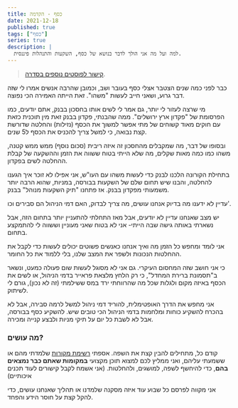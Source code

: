 ```yaml
---
title: כסף - הקדמה
date: 2021-12-18
published: true
tags: ["כסף"]
series: true
description: |
  למה ועל מה אני הולך לדבר בנושא של כסף, השקעות והתנהלות פיננסית.
---
```


> [קישור לפוסטים נוספים בסדרה](https://bscstudent.netlify.app/tag/%D7%9B%D7%A1%D7%A3/).

כבר לפני כמה שנים הצטבר אצלי כסף בעובר ושב, וכמובן שהרבה אנשים אמרו לי שזה דבר גרוע, ושאני חייב לעשות "משהו". זאת הייתה האמירה הכי נפוצה.

מי שרצה לעזור לי יותר, גם אמר לי לשים אותו בחסכון בבנק, אתם יודעים, כמו הפרסומת של "פקדון ארץ ירושלים". ממה שהבנתי, פקדון בבנק זאת מין תוכנית כזאת עם חוקים מאוד קשוחים של מתי אפשר למשוך את הכסף (נזילות) והחלטה שדורשת קצת נבואה, כי למשל צריך להכניס את הכסף ל5 שנים.

ובסופו של דבר, מה שמקבלים מהחסכון זה איזה ריבית (סכום נוסף) ממש ממש קטנה, משהו כמו כמה מאות שקלים, מה שלא הייתי בטוח ששווה את הזמן וההשקעה של קבלת ההחלטה לשים בפקדון.

בתחילת הקורונה הלכנו לבנק כדי לעשות משהו עם העו"ש, אני אפילו לא זוכר איך הגענו להחלטה, והבנו שיש תחום שלם של השקעות בבורסה, במניות, שהוא הרבה יותר משמעותי מפקדון בבנק. אז פתחנו "תיק השקעות מנוהל" בבנק.

עדיין לא ידענו מה בדיוק אנחנו עושים, מה צריך לבדוק, האם דמי הניהול הם סבירים וכו'.

יש מצב שאנחנו עדיין לא יודעים, אבל מאז התחלתי להתעניין יותר בתחום הזה, אבל נשארתי באותה גישה שבה הייתי- אני לא בטוח שאני מעוניין וששווה לי להתמקצע בתחום.

אני לומד ומחפש כל הזמן מה ואיך אנחנו כאנשים פשוטים יכולים לעשות כדי לקבל את ההחלטות הנכונות ולשפר את המצב שלנו, בלי ללמוד את כל החומר.

כי אני חושב שזה המחסום העיקרי. גם אני לא מסוגל לעשות שום פעולה כמעט, ונשאר ב"תסמונת ברירת המחדל", כי רק הלחץ מלצאת פראייר בדמי הניהול, או לשים את הכסף באיזה מקום ולגלות שכל מה שהרווחתי ירד במס ששילמתי (זה לא נכון), גורם לי לשיתוק.

אני מחפש את הדרך האופטימלית, להוריד דמי ניהול למשל לרמה סבירה, אבל לא בהכרח להשקיע כוחות ומלחמות בדמי הניהול הכי טובים שיש. להשקיע כסף בבורסה, אבל לא לשבת כל יום על תיקי מניות ולבצע קנייה ומכירה.

### מה עושים?

קודם כל, מתחילים להבין קצת את השפה. אספתי [רשימת מקורות](https://bscstudent.netlify.app/invest/) שלמדתי מהם או ששמעתי עליהם, ואני ממליץ לכם למצוא תוכן מקצועי **במקומות שאתם כבר נמצאים בהם**, כדי להיחשף לשפה, למושגים, ולהחלטות. (אני אשמח לקבל קישורים לעוד תכנים איכותיים)

אני מקווה לפרסם כל שבוע עוד איזה מסקנה שלמדנו או תהליך שאנחנו עושים, כדי להקל קצת על חוסר הידע והפחד.
